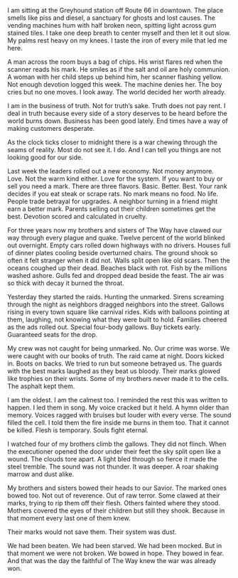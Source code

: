 
I am sitting at the Greyhound station off Route 66 in downtown. The place smells like piss and diesel, a sanctuary for ghosts and lost causes. The vending machines hum with half broken neon, spitting light across gum stained tiles. I take one deep breath to center myself and then let it out slow. My palms rest heavy on my knees. I taste the iron of every mile that led me here.

A man across the room buys a bag of chips. His wrist flares red when the scanner reads his mark. He smiles as if the salt and oil are holy communion. A woman with her child steps up behind him, her scanner flashing yellow. Not enough devotion logged this week. The machine denies her. The boy cries but no one moves. I look away. The world decided her worth already.

I am in the business of truth. Not for truth’s sake. Truth does not pay rent. I deal in truth because every side of a story deserves to be heard before the world burns down. Business has been good lately. End times have a way of making customers desperate.

As the clock ticks closer to midnight there is a war chewing through the seams of reality. Most do not see it. I do. And I can tell you things are not looking good for our side.

Last week the leaders rolled out a new economy. Not money anymore. Love. Not the warm kind either. Love for the system. If you want to buy or sell you need a mark. There are three flavors. Basic. Better. Best. Your rank decides if you eat steak or scrape rats. No mark means no food. No life. People trade betrayal for upgrades. A neighbor turning in a friend might earn a better mark. Parents selling out their children sometimes get the best. Devotion scored and calculated in cruelty.

For three years now my brothers and sisters of The Way have clawed our way through every plague and quake. Twelve percent of the world blinked out overnight. Empty cars rolled down highways with no drivers. Houses full of dinner plates cooling beside overturned chairs. The ground shook so often it felt stranger when it did not. Walls split open like old scars. Then the oceans coughed up their dead. Beaches black with rot. Fish by the millions washed ashore. Gulls fed and dropped dead beside the feast. The air was so thick with decay it burned the throat.

Yesterday they started the raids. Hunting the unmarked. Sirens screaming through the night as neighbors dragged neighbors into the street. Gallows rising in every town square like carnival rides. Kids with balloons pointing at them, laughing, not knowing what they were built to hold. Families cheered as the ads rolled out. Special four-body gallows. Buy tickets early. Guaranteed seats for the drop.

My crew was not caught for being unmarked. No. Our crime was worse. We were caught with our books of truth. The raid came at night. Doors kicked in. Boots on backs. We tried to run but someone betrayed us. The guards with the best marks laughed as they beat us bloody. Their marks glowed like trophies on their wrists. Some of my brothers never made it to the cells. The asphalt kept them.

I am the oldest. I am the calmest too. I reminded the rest this was written to happen. I led them in song. My voice cracked but it held. A hymn older than memory. Voices ragged with bruises but louder with every verse. The sound filled the cell. I told them the fire inside me burns in them too. That it cannot be killed. Flesh is temporary. Souls fight eternal.

I watched four of my brothers climb the gallows. They did not flinch. When the executioner opened the door under their feet the sky split open like a wound. The clouds tore apart. A light bled through so fierce it made the steel tremble. The sound was not thunder. It was deeper. A roar shaking marrow and dust alike.

My brothers and sisters bowed their heads to our Savior. The marked ones bowed too. Not out of reverence. Out of raw terror. Some clawed at their marks, trying to rip them off their flesh. Others fainted where they stood. Mothers covered the eyes of their children but still they shook. Because in that moment every last one of them knew.

Their marks would not save them. Their system was dust.

We had been beaten. We had been starved. We had been mocked. But in that moment we were not broken. We bowed in hope. They bowed in fear. And that was the day the faithful of The Way knew the war was already won.
